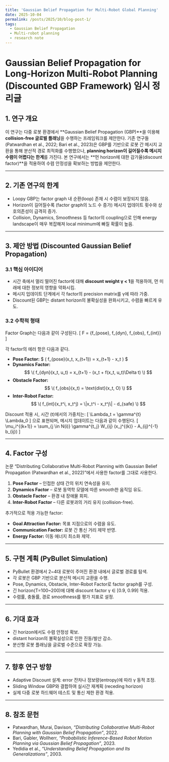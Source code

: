 ```yaml
---
title: 'Gaussian Belief Propagation for Multi-Robot Global Planning'
date: 2025-10-04
permalink: /posts/2025/10/blog-post-1/
tags:
  - Gaussian Belief Propagation
  - Multi-robot planning
  - research note
---
```


# Gaussian Belief Propagation for Long-Horizon Multi-Robot Planning (Discounted GBP Framework) 임시 정리글

## 1. 연구 개요
이 연구는 다중 로봇 환경에서 **Gaussian Belief Propagation (GBP)**을 이용해 **collision-free 글로벌 플래닝**을 수행하는 프레임워크를 제안한다. 기존 연구들(Patwardhan et al., 2022; Bari et al., 2023)은 GBP를 기반으로 로봇 간 메시지 교환을 통해 분산적 경로 최적화를 수행했으나, **planning horizon이 길어질수록 메시지 수렴이 어렵다는 한계**를 가진다. 본 연구에서는 **먼 horizon에 대한 감가율(discount factor)**을 적용하여 수렴 안정성을 확보하는 방법을 제안한다.


---


## 2. 기존 연구의 한계
- Loopy GBP는 factor graph 내 순환(loop) 존재 시 수렴이 보장되지 않음.
- Horizon이 길어질수록 (factor graph의 노드 수 증가) 메시지 업데이트 횟수와 상호의존성이 급격히 증가.
- Collision, Dynamics, Smoothness 등 factor의 coupling으로 인해 energy landscape이 매우 복잡해져 local minimum에 빠질 확률이 높음.


---


## 3. 제안 방법 (Discounted Gaussian Belief Propagation)
### 3.1 핵심 아이디어
- 시간 축에서 멀리 떨어진 factor에 대해 **discount weight γ < 1**을 적용하여, 먼 미래에 대한 정보의 영향을 약화시킴.
- 메시지 업데이트 단계에서 각 factor의 precision matrix를 γ에 따라 가중.
- Discount된 GBP는 distant horizon의 불확실성을 완화시키고, 수렴을 빠르게 유도.


### 3.2 수학적 형태
Factor Graph는 다음과 같이 구성된다.
\[
F = \{f_{pose}, f_{dyn}, f_{obs}, f_{int}\}
\]


각 factor의 에러 항은 다음과 같다.
- **Pose Factor:**  $ \( f_{pose}(x_t, x_{t+1}) = x_{t+1} - x_t \) $
- **Dynamics Factor:** $$ \( f_{dyn}(x_t, u_t) = x_{t+1} - (x_t + f(x_t, u_t)\Delta t) \) $$
- **Obstacle Factor:** $$ \( f_{obs}(x_t) = \text{dist}(x_t, O) \) $$
- **Inter-Robot Factor:** $$ \( f_{int}(x_t^i, x_t^j) = \|x_t^i - x_t^j\| - d_{safe} \) $$


Discount 적용 시, 시간 \(t\)에서의 가중치는:
\[
\Lambda_t = \gamma^{t} \Lambda_0
\]
으로 표현되며, 메시지 업데이트는 다음과 같이 수행된다.
\[
\mu_i^{(k+1)} = \sum_{j \in N(i)} \gamma^{t_j} W_{ij} (x_j^{(k)} - A_{ij}^{-1} b_{ij})
\]


---


## 4. Factor 구성
논문 “Distributing Collaborative Multi-Robot Planning with Gaussian Belief Propagation (Patwardhan et al., 2022)”에서 사용한 factor를 그대로 사용한다.


1. **Pose Factor** – 인접한 상태 간의 위치 연속성을 유지.
2. **Dynamics Factor** – 로봇 동역학 모델에 따른 smooth한 움직임 유도.
3. **Obstacle Factor** – 환경 내 장애물 회피.
4. **Inter-Robot Factor** – 다른 로봇과의 거리 유지 (collision-free).


추가적으로 적용 가능한 factor:
- **Goal Attraction Factor:** 목표 지점으로의 수렴을 유도.
- **Communication Factor:** 로봇 간 통신 거리 제약 반영.
- **Energy Factor:** 이동 에너지 최소화 제약.


---


## 5. 구현 계획 (PyBullet Simulation)
- PyBullet 환경에서 2~4대 로봇이 주어진 환경 내에서 글로벌 경로를 탐색.
- 각 로봇은 GBP 기반으로 분산적 메시지 교환을 수행.
- Pose, Dynamics, Obstacle, Inter-Robot Factor로 factor graph를 구성.
- 긴 horizon(T=100~200)에 대해 discount factor γ ∈ [0.9, 0.99] 적용.
- 수렴률, 충돌률, 경로 smoothness를 평가 지표로 설정.


---


## 6. 기대 효과
- 긴 horizon에서도 수렴 안정성 확보.
- distant horizon의 불확실성으로 인한 진동/발산 감소.
- 분산형 로봇 플래닝을 글로벌 수준으로 확장 가능.


---


## 7. 향후 연구 방향
- Adaptive Discount 설계: error 잔차나 정보량(entropy)에 따라 γ 동적 조정.
- Sliding Window GBP와 결합하여 실시간 재계획 (receding horizon)
- 실제 다중 로봇 하드웨어 테스트 및 통신 제한 환경 적용.


---


## 8. 참조 문헌
- Patwardhan, Murai, Davison, *“Distributing Collaborative Multi-Robot Planning with Gaussian Belief Propagation”*, 2022.
- Bari, Gabler, Wollherr, *“Probabilistic Inference-Based Robot Motion Planning via Gaussian Belief Propagation”*, 2023.
- Yedidia et al., *“Understanding Belief Propagation and Its Generalizations”*, 2003.
